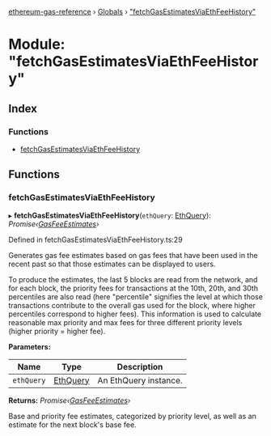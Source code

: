 [ethereum-gas-reference](../README.md) › [Globals](../globals.md) › ["fetchGasEstimatesViaEthFeeHistory"](_fetchgasestimatesviaethfeehistory_.md)

# Module: "fetchGasEstimatesViaEthFeeHistory"

## Index

### Functions

* [fetchGasEstimatesViaEthFeeHistory](_fetchgasestimatesviaethfeehistory_.md#fetchgasestimatesviaethfeehistory)

## Functions

###  fetchGasEstimatesViaEthFeeHistory

▸ **fetchGasEstimatesViaEthFeeHistory**(`ethQuery`: [EthQuery](_fetchgasestimatesviaethfeehistory_types_.md#ethquery)): *Promise‹[GasFeeEstimates](_gasfeecontroller_.md#gasfeeestimates)›*

Defined in fetchGasEstimatesViaEthFeeHistory.ts:29

Generates gas fee estimates based on gas fees that have been used in the recent past so that
those estimates can be displayed to users.

To produce the estimates, the last 5 blocks are read from the network, and for each block, the
priority fees for transactions at the 10th, 20th, and 30th percentiles are also read (here
"percentile" signifies the level at which those transactions contribute to the overall gas used
for the block, where higher percentiles correspond to higher fees). This information is used to
calculate reasonable max priority and max fees for three different priority levels (higher
priority = higher fee).

**Parameters:**

Name | Type | Description |
------ | ------ | ------ |
`ethQuery` | [EthQuery](_fetchgasestimatesviaethfeehistory_types_.md#ethquery) | An EthQuery instance. |

**Returns:** *Promise‹[GasFeeEstimates](_gasfeecontroller_.md#gasfeeestimates)›*

Base and priority fee estimates, categorized by priority level, as well as an estimate
for the next block's base fee.
